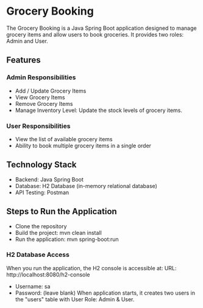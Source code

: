 # Grocery Booking

The Grocery Booking is a Java Spring Boot application designed to manage grocery items and allow users to book groceries. It provides two roles: Admin and User.

## Features
### Admin Responsibilities
* Add / Update Grocery Items
* View Grocery Items
* Remove Grocery Items
* Manage Inventory Level: Update the stock levels of grocery items.

### User Responsibilities
* View the list of available grocery items
* Ability to book multiple grocery items in a single order

## Technology Stack
* Backend: Java Spring Boot
* Database: H2 Database (in-memory relational database)
* API Testing: Postman

## Steps to Run the Application
* Clone the repository
* Build the project: mvn clean install
* Run the application: mvn spring-boot:run

### H2 Database Access
When you run the application, the H2 console is accessible at:
URL: http://localhost:8080/h2-console
* Username: sa
* Password: (leave blank)
When application starts, it creates two users in the "users" table with User Role: Admin & User.